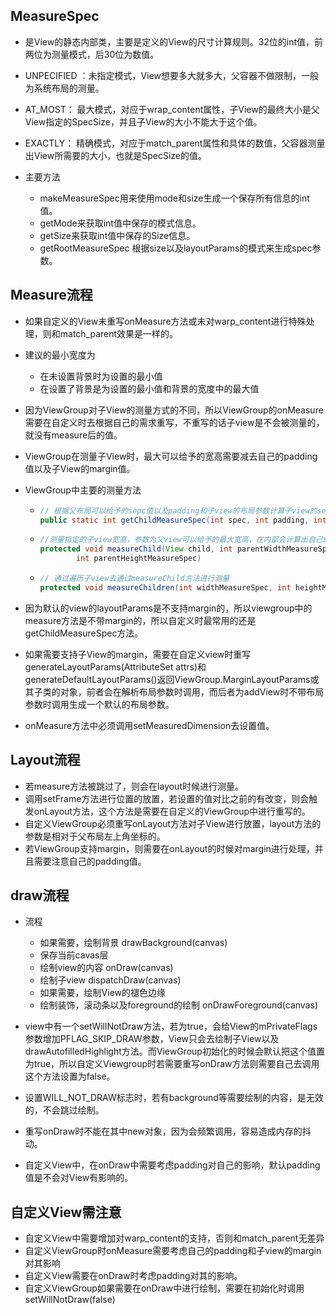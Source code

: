## MeasureSpec

- 是View的静态内部类，主要是定义的View的尺寸计算规则。32位的int值，前两位为测量模式，后30位为数值。
- UNPECIFIED ：未指定模式，View想要多大就多大，父容器不做限制，一般为系统布局的测量。
- AT_MOST： 最大模式，对应于wrap_content属性，子View的最终大小是父View指定的SpecSize，并且子View的大小不能大于这个值。
- EXACTLY： 精确模式，对应于match_parent属性和具体的数值，父容器测量出View所需要的大小，也就是SpecSize的值。

- 主要方法
  - makeMeasureSpec用来使用mode和size生成一个保存所有信息的int值。
  - getMode来获取int值中保存的模式信息。
  - getSize来获取int值中保存的Size信息。
  - getRootMeasureSpec 根据size以及layoutParams的模式来生成spec参数。

## Measure流程

- 如果自定义的View未重写onMeasure方法或未对warp_content进行特殊处理，则和match_parent效果是一样的。

- 建议的最小宽度为

  - 在未设置背景时为设置的最小值
  - 在设置了背景是为设置的最小值和背景的宽度中的最大值

- 因为ViewGroup对子View的测量方式的不同，所以ViewGroup的onMeasure需要在自定义时去根据自己的需求重写，不重写的话子view是不会被测量的，就没有measure后的值。

- ViewGroup在测量子View时，最大可以给予的宽高需要减去自己的padding值以及子View的margin值。

- ViewGroup中主要的测量方法

  - ```java
    // 根据父布局可以给予的sepc值以及padding和子view的布局参数计算子view的sepc值
    public static int getChildMeasureSpec(int spec, int padding, int childDimension)
    ```

  - ```java
    //测量指定的子view宽高，参数为父view可以给予的最大宽高，在内部会计算出自己的padding然后调用getChildMeasureSpec方法
    protected void measureChild(View child, int parentWidthMeasureSpec,
            int parentHeightMeasureSpec)
    ```

  - ```java
    // 通过遍历子view去通过measureChild方法进行测量
    protected void measureChildren(int widthMeasureSpec, int heightMeasureSpec)
    ```

- 因为默认的view的layoutParams是不支持margin的，所以viewgroup中的measure方法是不带margin的，所以自定义时最常用的还是getChildMeasureSpec方法。

- 如果需要支持子View的margin，需要在自定义view时重写generateLayoutParams(AttributeSet attrs)和generateDefaultLayoutParams()返回ViewGroup.MarginLayoutParams或其子类的对象，前者会在解析布局参数时调用，而后者为addView时不带布局参数时调用生成一个默认的布局参数。
- onMeasure方法中必须调用setMeasuredDimension去设置值。

## Layout流程

- 若measure方法被跳过了，则会在layout时候进行测量。
- 调用setFrame方法进行位置的放置，若设置的值对比之前的有改变，则会触发onLayout方法，这个方法是需要在自定义的ViewGroup中进行重写的。
- 自定义ViewGroup必须重写onLayout方法对子View进行放置，layout方法的参数是相对于父布局左上角坐标的。
- 若ViewGroup支持margin，则需要在onLayout的时候对margin进行处理，并且需要注意自己的padding值。

## draw流程

- 流程
  - 如果需要，绘制背景 drawBackground(canvas)
  - 保存当前cavas层
  - 绘制view的内容 onDraw(canvas)
  - 绘制子view dispatchDraw(canvas)
  - 如果需要，绘制View的褪色边缘
  - 绘制装饰，滚动条以及foreground的绘制 onDrawForeground(canvas)

- view中有一个setWillNotDraw方法，若为true，会给View的mPrivateFlags参数增加PFLAG_SKIP_DRAW参数，View只会去绘制子View以及drawAutofilledHighlight方法。而ViewGroup初始化的时候会默认把这个值置为true，所以自定义Viewgroup时若需要重写onDraw方法则需要自己去调用这个方法设置为false。
- 设置WILL_NOT_DRAW标志时，若有background等需要绘制的内容，是无效的，不会跳过绘制。
- 重写onDraw时不能在其中new对象，因为会频繁调用，容易造成内存的抖动。
- 自定义View中，在onDraw中需要考虑padding对自己的影响，默认padding值是不会对View有影响的。 

## 自定义View需注意

- 自定义View中需要增加对warp_content的支持，否则和match_parent无差异
- 自定义ViewGroup时onMeasure需要考虑自己的padding和子view的margin对其影响
- 自定义View需要在onDraw时考虑padding对其的影响。
- 自定义ViewGroup如果需要在onDraw中进行绘制，需要在初始化时调用setWillNotDraw(false)
